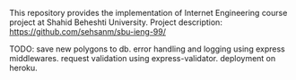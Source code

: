 This repository provides the implementation of Internet Engineering course project at Shahid Beheshti University.
Project description: https://github.com/sehsanm/sbu-ieng-99/

TODO:
save new polygons to db.
error handling and logging using express middlewares.
request validation using express-validator.
deployment on heroku.
